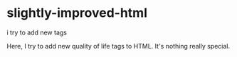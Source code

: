 # slightly-improved-html
i try to add new tags

Here, I try to add new quality of life tags to HTML. It's nothing really special.

